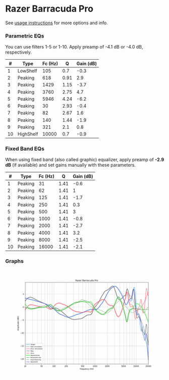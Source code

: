# Razer Barracuda Pro
See [usage instructions](https://github.com/jaakkopasanen/AutoEq#usage) for more options and info.

### Parametric EQs
You can use filters 1-5 or 1-10. Apply preamp of -4.1 dB or -4.0 dB, respectively.

|   # | Type      |   Fc (Hz) |    Q |   Gain (dB) |
|-----|-----------|-----------|------|-------------|
|   1 | LowShelf  |       105 | 0.7  |        -0.3 |
|   2 | Peaking   |       618 | 0.91 |         2.9 |
|   3 | Peaking   |      1429 | 1.15 |        -3.7 |
|   4 | Peaking   |      3760 | 2.75 |         4.7 |
|   5 | Peaking   |      5946 | 4.24 |        -6.2 |
|   6 | Peaking   |        30 | 2.93 |        -0.4 |
|   7 | Peaking   |        82 | 2.67 |         1.6 |
|   8 | Peaking   |       140 | 1.44 |        -1.9 |
|   9 | Peaking   |       321 | 2.1  |         0.8 |
|  10 | HighShelf |     10000 | 0.7  |        -0.9 |

### Fixed Band EQs
When using fixed band (also called graphic) equalizer, apply preamp of **-2.9 dB** (if available) and set gains manually with these parameters.

|   # | Type    |   Fc (Hz) |    Q |   Gain (dB) |
|-----|---------|-----------|------|-------------|
|   1 | Peaking |        31 | 1.41 |        -0.6 |
|   2 | Peaking |        62 | 1.41 |         1   |
|   3 | Peaking |       125 | 1.41 |        -1.7 |
|   4 | Peaking |       250 | 1.41 |         0.3 |
|   5 | Peaking |       500 | 1.41 |         3   |
|   6 | Peaking |      1000 | 1.41 |        -0.8 |
|   7 | Peaking |      2000 | 1.41 |        -2.7 |
|   8 | Peaking |      4000 | 1.41 |         3.2 |
|   9 | Peaking |      8000 | 1.41 |        -2.5 |
|  10 | Peaking |     16000 | 1.41 |        -2.1 |

### Graphs
![](./Razer%20Barracuda%20Pro.png)

